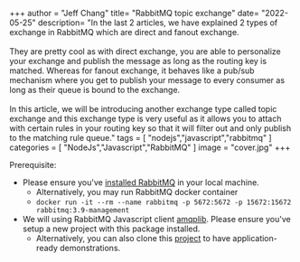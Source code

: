 +++
author = "Jeff Chang"
title= "RabbitMQ topic exchange" 
date= "2022-05-25"
description= "In the last 2 articles, we have explained 2 types of exchange in RabbitMQ which are direct and fanout exchange.<br><br>They are pretty cool as with direct exchange, you are able to personalize your exchange and publish the message as long as the routing key is matched. Whereas for fanout exchange, it behaves like a pub/sub mechanism where you get to publish your message to every consumer as long as their queue is bound to the exchange.<br><br>In this article, we will be introducing another exchange type called topic exchange and this exchange type is very useful as it allows you to attach with certain rules in your routing key so that it will filter out and only publish to the matching rule queue." 
tags = [
    "nodejs","javascript","rabbitmq"
]
categories = [
    "NodeJs","Javascript","RabbitMQ"
]
image = "cover.jpg"
+++

Prerequisite:

- Please ensure you've [installed RabbitMQ](https://www.rabbitmq.com/download.html) in your local machine.
  - Alternatively, you may run RabbitMQ docker container
  - `docker run -it --rm --name rabbitmq -p 5672:5672 -p 15672:15672 rabbitmq:3.9-management`
- We will using RabbitMQ Javascript client [amqplib](https://amqp-node.github.io/amqplib/). Please ensure you've setup a new project with this package installed.
  - Alternatively, you can also clone this [project](https://github.com/Jeffcw96/rabbit-mq) to have application-ready demonstrations.
